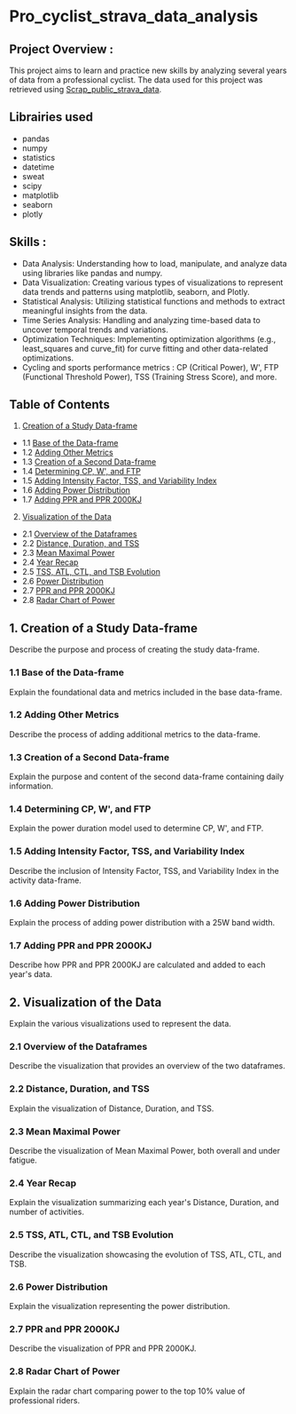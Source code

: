 # Pro_cyclist_strava_data_analysis

## Project Overview : 
This project aims to learn and practice new skills by analyzing several years of data from a professional cyclist. The data used for this project was retrieved using [Scrap_public_strava_data](https://github.com/VioleauPierre/Scrap_public_strava_data).

## Librairies used
- pandas
- numpy
- statistics
- datetime
- sweat
- scipy
- matplotlib
- seaborn
- plotly

## Skills : 
- Data Analysis: Understanding how to load, manipulate, and analyze data using libraries like pandas and numpy.
- Data Visualization: Creating various types of visualizations to represent data trends and patterns using matplotlib, seaborn, and Plotly.
- Statistical Analysis: Utilizing statistical functions and methods to extract meaningful insights from the data.
- Time Series Analysis: Handling and analyzing time-based data to uncover temporal trends and variations.
- Optimization Techniques: Implementing optimization algorithms (e.g., least_squares and curve_fit) for curve fitting and other data-related optimizations.
- Cycling and sports performance metrics : CP (Critical Power), W', FTP (Functional Threshold Power), TSS (Training Stress Score), and more.

## Table of Contents

1. [Creation of a Study Data-frame](#1-creation-of-a-study-data-frame)
-    1.1 [Base of the Data-frame](#11-base-of-the-data-frame)
-    1.2 [Adding Other Metrics](#12-adding-other-metrics)
-    1.3 [Creation of a Second Data-frame](#13-creation-of-a-second-data-frame)
-    1.4 [Determining CP, W', and FTP](#14-determining-cp-w-and-ftp)
-    1.5 [Adding Intensity Factor, TSS, and Variability Index](#15-adding-intensity-factor-tss-and-variability-index)
-    1.6 [Adding Power Distribution](#16-adding-power-distribution)
-    1.7 [Adding PPR and PPR 2000KJ](#17-adding-ppr-and-ppr-2000kj)
2. [Visualization of the Data](#2-visualization-of-the-data)
-    2.1 [Overview of the Dataframes](#21-overview-of-the-dataframes)
-    2.2 [Distance, Duration, and TSS](#22-distance-duration-and-tss)
-    2.3 [Mean Maximal Power](#23-mean-maximal-power)
-    2.4 [Year Recap](#24-year-recap)
-    2.5 [TSS, ATL, CTL, and TSB Evolution](#25-tss-atl-ctl-and-tsb-evolution)
-    2.6 [Power Distribution](#26-power-distribution)
-    2.7 [PPR and PPR 2000KJ](#27-ppr-and-ppr-2000kj)
-    2.8 [Radar Chart of Power](#28-radar-chart-of-power)

## 1. Creation of a Study Data-frame

Describe the purpose and process of creating the study data-frame.

### 1.1 Base of the Data-frame

Explain the foundational data and metrics included in the base data-frame.

### 1.2 Adding Other Metrics

Describe the process of adding additional metrics to the data-frame.

### 1.3 Creation of a Second Data-frame

Explain the purpose and content of the second data-frame containing daily information.

### 1.4 Determining CP, W', and FTP

Explain the power duration model used to determine CP, W', and FTP.

### 1.5 Adding Intensity Factor, TSS, and Variability Index

Describe the inclusion of Intensity Factor, TSS, and Variability Index in the activity data-frame.

### 1.6 Adding Power Distribution

Explain the process of adding power distribution with a 25W band width.

### 1.7 Adding PPR and PPR 2000KJ

Describe how PPR and PPR 2000KJ are calculated and added to each year's data.

## 2. Visualization of the Data

Explain the various visualizations used to represent the data.

### 2.1 Overview of the Dataframes

Describe the visualization that provides an overview of the two dataframes.

### 2.2 Distance, Duration, and TSS

Explain the visualization of Distance, Duration, and TSS.

### 2.3 Mean Maximal Power

Describe the visualization of Mean Maximal Power, both overall and under fatigue.

### 2.4 Year Recap

Explain the visualization summarizing each year's Distance, Duration, and number of activities.

### 2.5 TSS, ATL, CTL, and TSB Evolution

Describe the visualization showcasing the evolution of TSS, ATL, CTL, and TSB.

### 2.6 Power Distribution

Explain the visualization representing the power distribution.

### 2.7 PPR and PPR 2000KJ

Describe the visualization of PPR and PPR 2000KJ.

### 2.8 Radar Chart of Power

Explain the radar chart comparing power to the top 10% value of professional riders.

